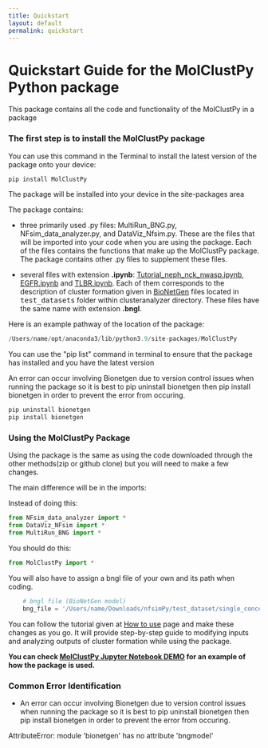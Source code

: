 ```yaml
---
title: Quickstart
layout: default
permalink: quickstart
---
```


# Quickstart Guide for the MolClustPy Python package

This package contains all the code and functionality of the MolClustPy in a package

### The first step is to install the MolClustPy package

You can use this command in the Terminal to install the latest version of the package onto your device:

```python
pip install MolClustPy
```

The package will be installed into your device in the site-packages area

The package contains:
- three primarily used .py files: MultiRun_BNG.py, NFsim_data_analyzer.py, and DataViz_Nfsim.py. These are the files that will be imported into your code when you are using the package. Each of the files contains the functions that make up the MolClustPy package. The package contains other .py files to supplement these files.

- several files with extension <b>.ipynb</b>: [Tutorial_neph_nck_nwasp.ipynb](DEMO_neph_nck_nwasp.md), [EGFR.ipynb](EGFR.md) and [TLBR.ipynb](TLBR.md). Each of them corresponds to the description of cluster formation given in [BioNetGen](http://bionetgen.org) files located in <tt>test_datasets</tt> folder within clusteranalyzer directory. These files have the same name with extension <b>.bngl</b>. 

Here is an example pathway of the location of the package:

```python
/Users/name/opt/anaconda3/lib/python3.9/site-packages/MolClustPy
```
You can use the "pip list" command in terminal to ensure that the package has installed and you have the latest version

An error can occur involving Bionetgen due to version control issues when running the package so it is best to pip uninstall bionetgen then pip install bionetgen in order to prevent the error from occuring.

```python
pip uninstall bionetgen
pip install bionetgen
```
### Using the MolClustPy Package

Using the package is the same as using the code downloaded through the other methods(zip or github clone) but you will need to make a few changes.

The main difference will be in the imports:

Instead of doing this:
```python
from NFsim_data_analyzer import *
from DataViz_NFsim import * 
from MultiRun_BNG import * 
```

You should do this:
```python
from MolClustPy import *
```

You will also have to assign a bngl file of your own and its path when coding.
```python  
    # bngl file (BioNetGen model) 
    bng_file = '/Users/name/Downloads/nfsimPy/test_dataset/single_concentration_file/neph_nck_nwasp_10_30_15uM.bngl'
```
You can follow the tutorial given at [How to use](usage.md) page and make these changes as you go.
It will provide step-by-step guide to modifying inputs and analyzing outputs of cluster formation while using the package. 

<b> You can check [MolClustPy Jupyter Notebook DEMO](MolClustPy_Usage/MolClustPy_Usage.md) for an example of how the package is used. </b>

### Common Error Identification
- An error can occur involving Bionetgen due to version control issues when running the package so it is best to pip uninstall bionetgen then pip install bionetgen in order to prevent the error from occuring.

AttributeError: module 'bionetgen' has no attribute 'bngmodel'
